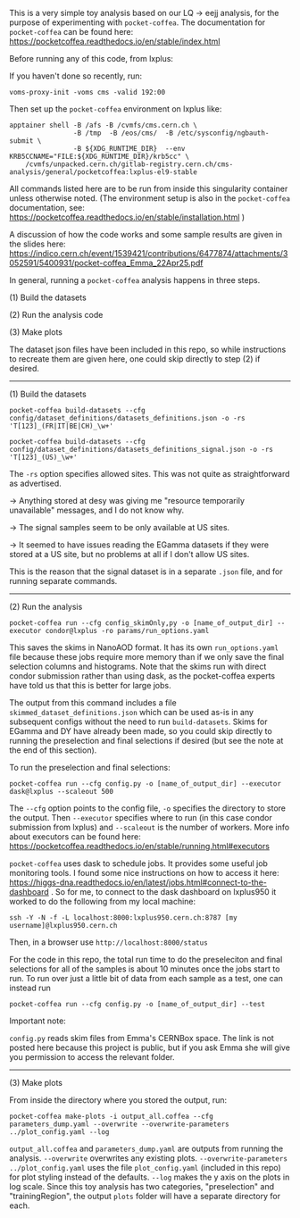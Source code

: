 This is a very simple toy analysis based on our LQ -> eejj analysis, for the purpose of experimenting with `pocket-coffea`.
The documentation for `pocket-coffea` can be found here: https://pocketcoffea.readthedocs.io/en/stable/index.html

Before running any of this code, from lxplus:

If you haven't done so recently, run:
```
voms-proxy-init -voms cms -valid 192:00
```
Then set up the `pocket-coffea` environment on lxplus like:
```
apptainer shell -B /afs -B /cvmfs/cms.cern.ch \
                -B /tmp  -B /eos/cms/  -B /etc/sysconfig/ngbauth-submit \
                -B ${XDG_RUNTIME_DIR}  --env KRB5CCNAME="FILE:${XDG_RUNTIME_DIR}/krb5cc" \
    /cvmfs/unpacked.cern.ch/gitlab-registry.cern.ch/cms-analysis/general/pocketcoffea:lxplus-el9-stable
```
All commands listed here are to be run from inside this singularity container unless otherwise noted.
(The environment setup is also in the `pocket-coffea` documentation, see: https://pocketcoffea.readthedocs.io/en/stable/installation.html )

A discussion of how the code works and some sample results are given in the slides here: https://indico.cern.ch/event/1539421/contributions/6477874/attachments/3052591/5400931/pocket-coffea_Emma_22Apr25.pdf

In general, running a `pocket-coffea` analysis happens in three steps. 

(1) Build the datasets

(2) Run the analysis code

(3) Make plots

The dataset json files have been included in this repo, so while instructions to recreate them are given here, one could skip directly to step (2) if desired.

**********************************************************************************************************************************
(1) Build the datasets
```
pocket-coffea build-datasets --cfg config/dataset_definitions/datasets_definitions.json -o -rs 'T[123]_(FR|IT|BE|CH)_\w+'
```
```
pocket-coffea build-datasets --cfg config/dataset_definitions/datasets_definitions_signal.json -o -rs 'T[123]_(US)_\w+'
```
The `-rs` option specifies allowed sites.
This was not quite as straightforward as advertised.

-> Anything stored at desy was giving me "resource temporarily unavailable" messages, and I do not know why.

-> The signal samples seem to be only available at US sites.

-> It seemed to have issues reading the EGamma datasets if they were stored at a US site, but no problems at all if I don't allow US sites.

This is the reason that the signal dataset is in a separate `.json` file, and for running separate commands.
**********************************************************************************************************************************
(2) Run the analysis
```
pocket-coffea run --cfg config_skimOnly,py -o [name_of_output_dir] --executor condor@lxplus -ro params/run_options.yaml
```
This saves the skims in NanoAOD format.
It has its own `run_options.yaml` file because these jobs require more memory than if we only save the final selection columns and histograms.
Note that the skims run with direct condor submission rather than using dask, as the pocket-coffea experts have told us that this is better for large jobs.

The output from this command includes a file `skimmed_dataset_definitions.json` which can be used as-is in any subsequent configs without the need to run `build-datasets`.
Skims for EGamma and DY have already been made, so you could skip directly to running the preselection and final selections if desired (but see the note at the end of this section).

To run the preselection and final selections:
```
pocket-coffea run --cfg config.py -o [name_of_output_dir] --executor dask@lxplus --scaleout 500
```
The `--cfg` option points to the config file, `-o` specifies the directory to store the output.
Then `--executor` specifies where to run (in this case condor submission from lxplus) and `--scaleout` is the number of workers.
More info about executors can be found here: https://pocketcoffea.readthedocs.io/en/stable/running.html#executors

`pocket-coffea` uses dask to schedule jobs.
It provides some useful job monitoring tools.
I found some nice instructions on how to access it here: https://higgs-dna.readthedocs.io/en/latest/jobs.html#connect-to-the-dashboard .
So for me, to connect to the dask dashboard on lxplus950 it worked to do the following from my local machine:
```
ssh -Y -N -f -L localhost:8000:lxplus950.cern.ch:8787 [my username]@lxplus950.cern.ch
```
Then, in a browser use `http://localhost:8000/status`

For the code in this repo, the total run time to do the preseleciton and final selections for all of the samples is about 10 minutes once the jobs start to run.
To run over just a little bit of data from each sample as a test, one can instead run 
```
pocket-coffea run --cfg config.py -o [name_of_output_dir] --test
```
Important note: 

`config.py` reads skim files from Emma's CERNBox space. 
The link is not posted here because this project is public, but if you ask Emma she will give you permission to access the relevant folder.

**********************************************************************************************************************************
(3) Make plots

From inside the directory where you stored the output, run:
```
pocket-coffea make-plots -i output_all.coffea --cfg parameters_dump.yaml --overwrite --overwrite-parameters ../plot_config.yaml --log
```
`output_all.coffea` and `parameters_dump.yaml` are outputs from running the analysis.
`--overwrite` overwrites any existing plots.
`--overwrite-parameters ../plot_config.yaml` uses the file `plot_config.yaml` (included in this repo) for plot styling instead of the defaults.
`--log` makes the y axis on the plots in log scale.
Since this toy analysis has two categories, "preselection" and "trainingRegion", the output `plots` folder will have a separate directory for each.
